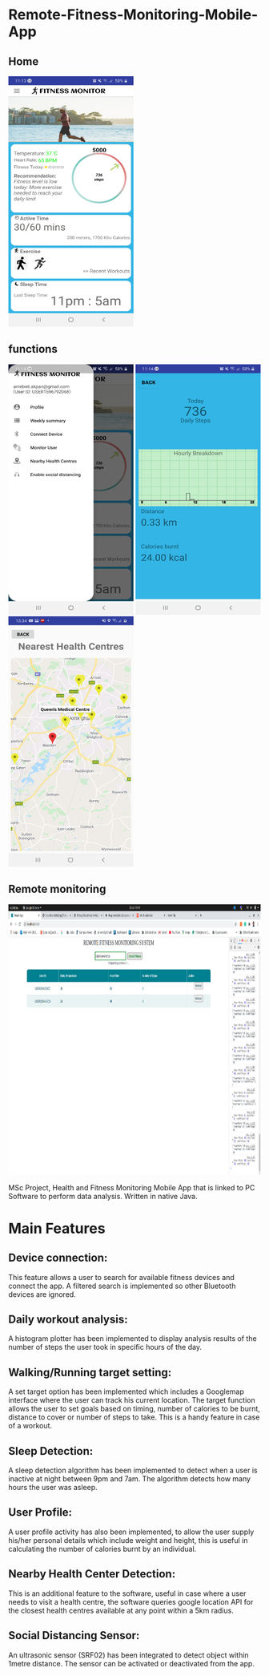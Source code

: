 # Remote-Fitness-Monitoring-Mobile-App

## Home
<img src="screenshots/new_home.jpg" alt="home" width="250" height="500"/>

## functions
<img src="screenshots/new_slider.jpg" alt="slider" width="250" height="500"/>
<img src="screenshots/new_daily_analysis.jpg" alt="daily_analysis" width="250" height="500"/>
<img src="screenshots/nearest_health_centers.jpg" alt="health centres" width="250" height="500"/>

## Remote monitoring
<img src="screenshots/web_app_1.png" alt="web app" width="1080" height="540"/>

MSc Project, Health and Fitness Monitoring Mobile App that is linked to PC Software to perform data analysis. Written in native Java.

# Main Features 
## Device connection: 
This feature allows a user to search for available fitness devices
and connect the app. A filtered search is implemented so other Bluetooth devices are
ignored.
## Daily workout analysis: 
A histogram plotter has been implemented to display
analysis results of the number of steps the user took in specific hours of the day.
## Walking/Running target setting: 
A set target option has been implemented which
includes a Googlemap interface where the user can track his current location. The
target function allows the user to set goals based on timing, number of calories to be
burnt, distance to cover or number of steps to take. This is a handy feature in case of a
workout.
## Sleep Detection: 
A sleep detection algorithm has been implemented to detect when
a user is inactive at night between 9pm and 7am. The algorithm detects how many
hours the user was asleep.
## User Profile: 
A user profile activity has also been implemented, to allow the user
supply his/her personal details which include weight and height, this is useful in
calculating the number of calories burnt by an individual.
## Nearby Health Center Detection: 
This is an additional feature to the software,
useful in case where a user needs to visit a health centre, the software queries google
location API for the closest health centres available at any point within a 5km radius.
## Social Distancing Sensor: 
An ultrasonic sensor (SRF02) has been integrated to detect object within 1metre distance. The sensor can be activated or deactivated from the app.
